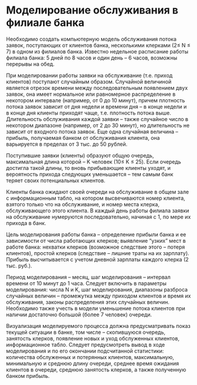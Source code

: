 # Моделирование обслуживания в филиале банка
Необходимо создать компьютерную модель обслуживания потока заявок, поступающих от клиентов банка, несколькими клерками (2≤ N ≤ 7) в одном из филиалов банка. Известно недельное расписание работы филиала банка: 5 дней по 8 часов и один день – 6 часов, возможны перерывы на обед.

При моделировании работы заявки на обслуживание (т.е. приход клиентов) поступают случайным образом. Случайной величиной является отрезок времени между последовательным появлением двух заявок, она имеет нормальное или равномерное распределение в некотором интервале (например, от 0 до 10 минут), причем плотность потока заявок зависит от дня недели и времени дня – в конце недели и в конце дня клиенты приходят чаще, т.е. плотность потока выше. Длительность обслуживания каждой заявки – также случайное число в некотором диапазоне (например, от 2 до 30 минут), но длительность не зависит от входного потока заявок. Еще одна случайная величина – прибыль, получаемая банком от обслуживания клиента, она варьируется в пределах от 3 тыс. до 50 рублей.

Поступившие заявки (клиенты) образуют общую очередь, максимальная длина которой – K человек (10≤ K ≤ 25). Если очередь достигла такой длины, то вновь прибывающие клиенты уходят, и вероятность прихода следующих уменьшается – тем самым банк теряет своих потенциальных клиентов.

Клиенты банка ожидают своей очереди на обслуживание в общем зале с информационным табло, на котором высвечиваются номер клиента, взятого только что на обслуживание, и номер места клерка, обслуживающего этого клиента. В каждый день работы филиала заявки на обслуживание нумеруются последовательно, начиная с 1, по мере их прихода в банк.

Цель моделирования работы банка – определение прибыли банка и ее зависимости от числа работающих клерков; выявление “узких” мест в работе банка: нехватки клерков (возможное следствие этого – потеря клиентов), простой клерков (следствие – лишние траты на их зарплату). Прибыль высчитывается с учетом дневной зарплаты каждого клерка (2 тыс. руб.).

Период моделирования – месяц, шаг моделирования – интервал времени от 10 минут до 1 часа. Следует включить в параметры моделирования: числа N и K, шаг моделирования, диапазоны разброса случайных величин – промежутка между приходом клиентов и время их обслуживания, законы распределения этих случайных величин. Необходимо также учесть в модели уменьшение потока клиентов при наличии достаточно большой (более 7 человек) очереди.

Визуализация моделируемого процесса должна предусматривать показ текущей ситуации в банке, том числе – скопившуюся очередь, занятость клерков, появление новых и уход обслуженных клиентов, информационное табло. Следует предусмотреть вывод в ходе моделирования и по его окончании подсчитанной статистики: количества обслуженных и потерянных клиентов, максимальную, минимальную и среднюю длину очереди, среднее время ожидания клиентов в очереди, среднюю занятость клерков, а также полученную банком прибыль.